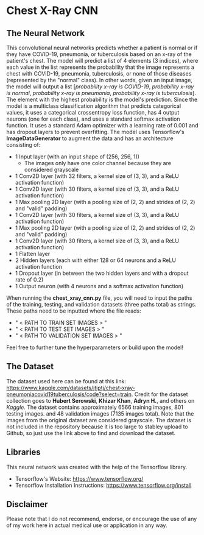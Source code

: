 # Chest X-Ray CNN

## The Neural Network
This convolutional neural networks predicts whether a patient is normal or if they have COVID-19, pneumonia, or tuberculosis based on an x-ray of the patient's chest. The model will predict a list of 4 elements (3 indices), where each value in the list represents the probability that the image represents a chest with COVID-19, pneumonia, tuberculosis, or none of those diseases (represented by the "normal" class). In other words, given an input image, the model will output a list [*probability x-ray is COVID-19*, *probability x-ray is normal*, *probability x-ray is pneumonia*, *probability x-ray is tuberculosis*]. The element with the highest probability is the model's prediction. Since the model is a multiclass classification algorithm that predicts categorical values, it uses a categorical crossentropy loss function, has 4 output neurons (one for each class), and uses a standard softmax activation function. It uses a standard Adam optimizer with a learning rate of 0.001 and has dropout layers to prevent overfitting. The model uses Tensorflow's **ImageDataGenerator** to augment the data and has an architecture consisting of:
- 1 Input layer (with an input shape of (256, 256, 1))
    * The images only have one color channel because they are considered grayscale
- 1 Conv2D layer (with 32 filters, a kernel size of (3, 3), and a ReLU activation function)
- 1 Conv2D layer (with 30 filters, a kernel size of (3, 3), and a ReLU activation function)
- 1 Max pooling 2D layer (with a pooling size of (2, 2) and strides of (2, 2) and "valid" padding)
- 1 Conv2D layer (with 30 filters, a kernel size of (3, 3), and a ReLU activation function)
- 1 Max pooling 2D layer (with a pooling size of (2, 2) and strides of (2, 2) and "valid" padding)
- 1 Conv2D layer (with 30 filters, a kernel size of (3, 3), and a ReLU activation function)
- 1 Flatten layer
- 2 Hidden layers (each with either 128 or 64 neurons and a ReLU activation function
- 1 Dropout layer (in between the two hidden layers and with a dropout rate of 0.2)
- 1 Output neuron (with 4 neurons and a softmax activation function)

When running the **chest_xray_cnn.py** file, you will need to input the paths of the training, testing, and validation datasets (three paths total) as strings. These paths need to be inputted where the file reads:
- " < PATH TO TRAIN SET IMAGES > " 
- " < PATH TO TEST SET IMAGES > "
- " < PATH TO VALIDATION SET IMAGES > " 

Feel free to further tune the hyperparameters or build upon the model!

## The Dataset
The dataset used here can be found at this link: https://www.kaggle.com/datasets/jtiptj/chest-xray-pneumoniacovid19tuberculosis/code?select=train. Credit for the dataset collection goes to **Hubert Serowski**, **Khizar Khan**, **Adryn H.**, and others on *Kaggle*. The dataset contains approximately 6566 training images, 801 testing images. and 48 validation images (7135 images total). Note that the images from the original dataset are considered grayscale. The dataset is not included in the repository because it is too large to stabley upload to Github, so just use the link above to find and download the dataset.

## Libraries
This neural network was created with the help of the Tensorflow library.
- Tensorflow's Website: https://www.tensorflow.org/
- Tensorflow Installation Instructions: https://www.tensorflow.org/install

## Disclaimer
Please note that I do not recommend, endorse, or encourage the use of any of my work here in actual medical use or application in any way. 
